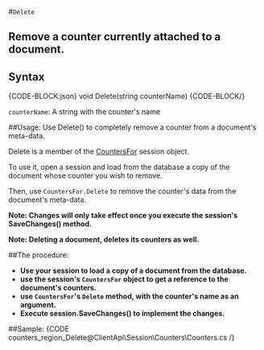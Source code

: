 #`Delete`
## Remove a counter currently attached to a document.

## Syntax
{CODE-BLOCK:json}
void Delete(string counterName)
{CODE-BLOCK/}

`counterName`: A string with the counter's name

##Usage:
Use Delete() to completely remove a counter from a document's meta-data.

Delete is a member of the [CountersFor](../counters/CountersFor) session object.

To use it, open a session and load from the database a copy of the document whose counter you wish to remove.

Then, use `CountersFor.Delete` to remove the counter's data from the document's meta-data.

**Note: Changes will only take effect once you execute the session's SaveChanges() method.**

**Note: Deleting a document, deletes its counters as well.**

##The procedure:

* **Use your session to load a copy of a document from the database.**
* **use the session's `CountersFor` object to get a reference to the document's counters.**
* **use `CountersFor`'s `Delete` method, with the counter's name as an argument.**
* **Execute session.SaveChanges() to implement the changes.**

##Sample:
{CODE counters_region_Delete@ClientApi\Session\Counters\Counters.cs /}

